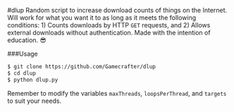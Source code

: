 #dlup
Random script to increase download counts of things on the Internet. Will work for what you want it to as long as it meets the
following conditions: 1) Counts downloads by HTTP `GET` requests, and 2) Allows external downloads without authentication. 
Made with the intention of education. :sunglasses:

###Usage
```sh
$ git clone https://github.com/Gamecrafter/dlup
$ cd dlup
$ python dlup.py
```
Remember to modify the variables `maxThreads`, `loopsPerThread`, and `targets` to suit your needs.